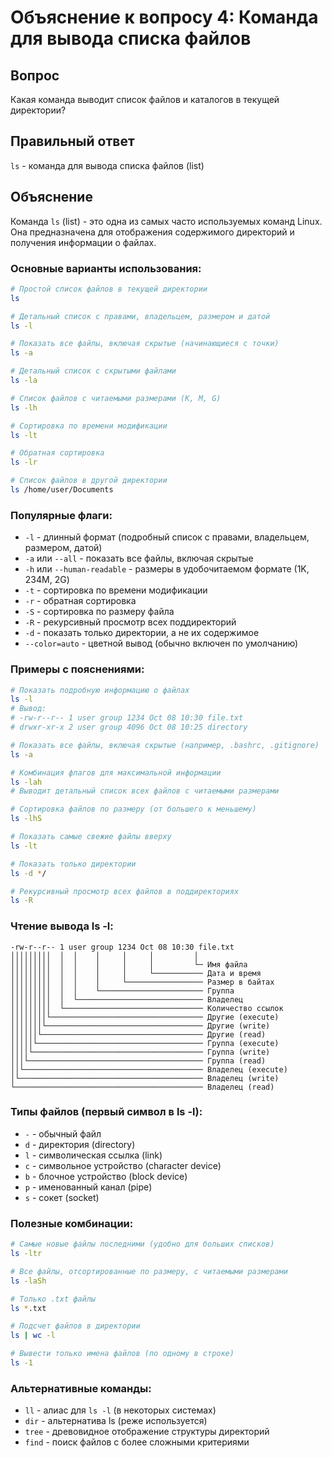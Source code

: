 # Объяснение к вопросу 4: Команда для вывода списка файлов

## Вопрос
Какая команда выводит список файлов и каталогов в текущей директории?

## Правильный ответ
`ls` - команда для вывода списка файлов (list)

## Объяснение
Команда `ls` (list) - это одна из самых часто используемых команд Linux. Она предназначена для отображения содержимого директорий и получения информации о файлах.

### Основные варианты использования:

```bash
# Простой список файлов в текущей директории
ls

# Детальный список с правами, владельцем, размером и датой
ls -l

# Показать все файлы, включая скрытые (начинающиеся с точки)
ls -a

# Детальный список с скрытыми файлами
ls -la

# Список файлов с читаемыми размерами (K, M, G)
ls -lh

# Сортировка по времени модификации
ls -lt

# Обратная сортировка
ls -lr

# Список файлов в другой директории
ls /home/user/Documents
```

### Популярные флаги:
- `-l` - длинный формат (подробный список с правами, владельцем, размером, датой)
- `-a` или `--all` - показать все файлы, включая скрытые
- `-h` или `--human-readable` - размеры в удобочитаемом формате (1K, 234M, 2G)
- `-t` - сортировка по времени модификации
- `-r` - обратная сортировка
- `-S` - сортировка по размеру файла
- `-R` - рекурсивный просмотр всех поддиректорий
- `-d` - показать только директории, а не их содержимое
- `--color=auto` - цветной вывод (обычно включен по умолчанию)

### Примеры с пояснениями:
```bash
# Показать подробную информацию о файлах
ls -l
# Вывод:
# -rw-r--r-- 1 user group 1234 Oct 08 10:30 file.txt
# drwxr-xr-x 2 user group 4096 Oct 08 10:25 directory

# Показать все файлы, включая скрытые (например, .bashrc, .gitignore)
ls -a

# Комбинация флагов для максимальной информации
ls -lah
# Выводит детальный список всех файлов с читаемыми размерами

# Сортировка файлов по размеру (от большего к меньшему)
ls -lhS

# Показать самые свежие файлы вверху
ls -lt

# Показать только директории
ls -d */

# Рекурсивный просмотр всех файлов в поддиректориях
ls -R
```

### Чтение вывода ls -l:
```
-rw-r--r-- 1 user group 1234 Oct 08 10:30 file.txt
│││││││││  │  │    │     │     │         │
│││││││││  │  │    │     │     │         └─ Имя файла
│││││││││  │  │    │     │     └─────────── Дата и время
│││││││││  │  │    │     └───────────────── Размер в байтах
│││││││││  │  │    └─────────────────────── Группа
│││││││││  │  └──────────────────────────── Владелец
│││││││││  └─────────────────────────────── Количество ссылок
││││││││└────────────────────────────────── Другие (execute)
│││││││└─────────────────────────────────── Другие (write)
││││││└──────────────────────────────────── Другие (read)
│││││└───────────────────────────────────── Группа (execute)
││││└────────────────────────────────────── Группа (write)
│││└─────────────────────────────────────── Группа (read)
││└──────────────────────────────────────── Владелец (execute)
│└───────────────────────────────────────── Владелец (write)
└────────────────────────────────────────── Владелец (read)
```

### Типы файлов (первый символ в ls -l):
- `-` - обычный файл
- `d` - директория (directory)
- `l` - символическая ссылка (link)
- `c` - символьное устройство (character device)
- `b` - блочное устройство (block device)
- `p` - именованный канал (pipe)
- `s` - сокет (socket)

### Полезные комбинации:
```bash
# Самые новые файлы последними (удобно для больших списков)
ls -ltr

# Все файлы, отсортированные по размеру, с читаемыми размерами
ls -laSh

# Только .txt файлы
ls *.txt

# Подсчет файлов в директории
ls | wc -l

# Вывести только имена файлов (по одному в строке)
ls -1
```

### Альтернативные команды:
- `ll` - алиас для `ls -l` (в некоторых системах)
- `dir` - альтернатива ls (реже используется)
- `tree` - древовидное отображение структуры директорий
- `find` - поиск файлов с более сложными критериями
